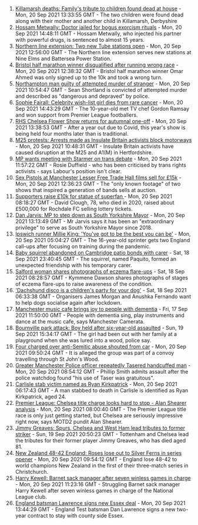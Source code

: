 1. [Killamarsh deaths: Family's tribute to children found dead at house](https://www.bbc.co.uk/news/uk-england-derbyshire-58622164?at_medium=RSS&at_campaign=KARANGA) - Mon, 20 Sep 2021 13:33:55 GMT - The two children were found dead along with their mother and another child in Killamarsh, Derbyshire
2. [Hossam Metwally: Doctor jailed for bogus exorcism rituals](https://www.bbc.co.uk/news/uk-england-humber-58596705?at_medium=RSS&at_campaign=KARANGA) - Mon, 20 Sep 2021 14:48:11 GMT - Hossam Metwally, who injected his partner with powerful drugs, is sentenced to almost 15 years.
3. [Northern line extension: Two new Tube stations open](https://www.bbc.co.uk/news/uk-england-london-58621491?at_medium=RSS&at_campaign=KARANGA) - Mon, 20 Sep 2021 12:56:00 GMT - The Northern line extension serves new stations at Nine Elms and Battersea Power Station.
4. [Bristol half marathon winner disqualified after running wrong race](https://www.bbc.co.uk/news/uk-england-bristol-58623893?at_medium=RSS&at_campaign=KARANGA) - Mon, 20 Sep 2021 12:38:32 GMT - Bristol half marathon winner Omar Ahmed was only signed up to the 10k and took a wrong turn.
5. [Northampton man guilty of attempted murder of stranger](https://www.bbc.co.uk/news/uk-england-northamptonshire-58609282?at_medium=RSS&at_campaign=KARANGA) - Mon, 20 Sep 2021 10:54:47 GMT - Sean Shortland is convicted of attempted murder and described as "dangerous and depraved" by police.
6. [Sophie Fairall: Celebrity wish-list girl dies from rare cancer](https://www.bbc.co.uk/news/uk-england-hampshire-58623969?at_medium=RSS&at_campaign=KARANGA) - Mon, 20 Sep 2021 14:43:29 GMT - The 10-year-old met TV chef Gordon Ramsay and won support from Premier League footballers.
7. [RHS Chelsea Flower Show returns for autumnal one-off](https://www.bbc.co.uk/news/uk-england-london-58625761?at_medium=RSS&at_campaign=KARANGA) - Mon, 20 Sep 2021 13:38:53 GMT - After a year out due to Covid, this year's show is being held four months later than is traditional.
8. [M25 protests: Arrests made as Insulate Britain activists block motorways](https://www.bbc.co.uk/news/uk-england-beds-bucks-herts-58622088?at_medium=RSS&at_campaign=KARANGA) - Mon, 20 Sep 2021 10:48:31 GMT - Insulate Britain activists have caused disruption at the M25 and A1(M) in Hertfordshire.
9. [MP wants meeting with Starmer on trans debate](https://www.bbc.co.uk/news/uk-politics-58620507?at_medium=RSS&at_campaign=KARANGA) - Mon, 20 Sep 2021 11:57:22 GMT - Rosie Duffield - who has been criticised by trans rights activists - says Labour's position isn't clear.
10. [Sex Pistols at Manchester Lesser Free Trade Hall films sell for £15k](https://www.bbc.co.uk/news/uk-england-manchester-58557782?at_medium=RSS&at_campaign=KARANGA) - Mon, 20 Sep 2021 12:36:23 GMT - The "only known footage" of two shows that inspired a generation of bands sells at auction.
11. [Supporters raise £10k for statue of superfan ](https://www.bbc.co.uk/news/uk-england-manchester-58560855?at_medium=RSS&at_campaign=KARANGA) - Mon, 20 Sep 2021 08:18:27 GMT - David Clough, 78, who died in 2020, raised about £500,000 for Rochdale FC selling lottery tickets.
12. [Dan Jarvis: MP to step down as South Yorkshire Mayor](https://www.bbc.co.uk/news/uk-england-south-yorkshire-58626488?at_medium=RSS&at_campaign=KARANGA) - Mon, 20 Sep 2021 13:13:49 GMT - Mr Jarvis says it has been an "extraordinary privilege" to serve as South Yorkshire Mayor since 2018.
13. [Ipswich runner Millie King: 'You've got to be the best you can be'](https://www.bbc.co.uk/news/uk-england-suffolk-58587558?at_medium=RSS&at_campaign=KARANGA) - Mon, 20 Sep 2021 05:04:27 GMT - The 16-year-old sprinter gets two England call-ups after focusing on training during the pandemic.
14. [Baby squirrel abandoned on Cambridge patio bonds with carer](https://www.bbc.co.uk/news/uk-england-cambridgeshire-58599762?at_medium=RSS&at_campaign=KARANGA) - Sat, 18 Sep 2021 23:40:45 GMT - The squirrel, named Paquito, formed an unexpected friendship with his temporary carer.
15. [Salford woman shares photographs of eczema flare-ups](https://www.bbc.co.uk/news/uk-england-manchester-58604788?at_medium=RSS&at_campaign=KARANGA) - Sat, 18 Sep 2021 08:28:57 GMT - Kymmene Dawson shares photographs of stages of eczema flare-ups to raise awareness of the condition.
16. ['Dachshund disco is a children's party for your dog'](https://www.bbc.co.uk/news/uk-england-leicestershire-58547748?at_medium=RSS&at_campaign=KARANGA) - Sat, 18 Sep 2021 06:33:38 GMT - Organisers James Morgan and Anushka Fernando want to help dogs socialise again after lockdown.
17. [Manchester music cafe brings joy to people with dementia](https://www.bbc.co.uk/news/uk-england-manchester-58595926?at_medium=RSS&at_campaign=KARANGA) - Fri, 17 Sep 2021 11:50:00 GMT - People with dementia sing, play instruments and dance at the music cafe, says Manchester Camerata.
18. [Bournville park attack: Boy held after six-year-old assaulted](https://www.bbc.co.uk/news/uk-england-birmingham-58614918?at_medium=RSS&at_campaign=KARANGA) - Sun, 19 Sep 2021 15:34:17 GMT - The girl had been out with her family at a playground when she was lured into a wood, police say.
19. [Four charged over anti-Semitic abuse shouted from car](https://www.bbc.co.uk/news/uk-england-london-58621498?at_medium=RSS&at_campaign=KARANGA) - Mon, 20 Sep 2021 09:50:24 GMT - It is alleged the group was part of a convoy travelling through St John's Wood.
20. [Greater Manchester Police officer repeatedly Tasered handcuffed man](https://www.bbc.co.uk/news/uk-england-manchester-58622937?at_medium=RSS&at_campaign=KARANGA) - Mon, 20 Sep 2021 08:54:12 GMT - Phillip Smith admits assault after the police watchdog found "his use of Taser was gratuitous".
21. [Carlisle stab victim named as Ryan Kirkpatrick](https://www.bbc.co.uk/news/uk-england-cumbria-58621619?at_medium=RSS&at_campaign=KARANGA) - Mon, 20 Sep 2021 06:17:43 GMT - A man stabbed to death in Carlisle is identified as Ryan Kirkpatrick, aged 24.
22. [Premier League: Chelsea title charge looks hard to stop - Alan Shearer analysis](https://www.bbc.co.uk/sport/football/58611968?at_medium=RSS&at_campaign=KARANGA) - Mon, 20 Sep 2021 08:00:40 GMT - The Premier League title race is only just getting started, but Chelsea are seriously impressive right now, says MOTD2 pundit Alan Shearer.
23. [Jimmy Greaves: Spurs, Chelsea and West Ham lead tributes to former striker](https://www.bbc.co.uk/sport/football/58616727?at_medium=RSS&at_campaign=KARANGA) - Sun, 19 Sep 2021 20:50:23 GMT - Tottenham and Chelsea lead the tributes for their former player Jimmy Greaves, who has died aged 81.
24. [New Zealand 48-42 England: Roses lose out to Silver Ferns in series opener](https://www.bbc.co.uk/sport/netball/58622426?at_medium=RSS&at_campaign=KARANGA) - Mon, 20 Sep 2021 09:54:12 GMT - England lose 48-42 to world champions New Zealand in the first of their three-match series in Christchurch.
25. [Harry Kewell: Barnet sack manager after seven winless games in charge](https://www.bbc.co.uk/sport/football/58625601?at_medium=RSS&at_campaign=KARANGA) - Mon, 20 Sep 2021 11:23:16 GMT - Struggling Barnet sack manager Harry Kewell after seven winless games in charge of the National League club.
26. [England batsman Lawrence signs new Essex deal](https://www.bbc.co.uk/sport/cricket/58625283?at_medium=RSS&at_campaign=KARANGA) - Mon, 20 Sep 2021 13:44:29 GMT - England Test batsman Dan Lawrence signs a new two-year contract to stay with county side Essex.
